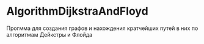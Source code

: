 # AlgorithmDijkstraAndFloyd
Прогмма для создания графов и нахождения кратчейших путей в них по алгоритмам Дейкстры и Флойда
